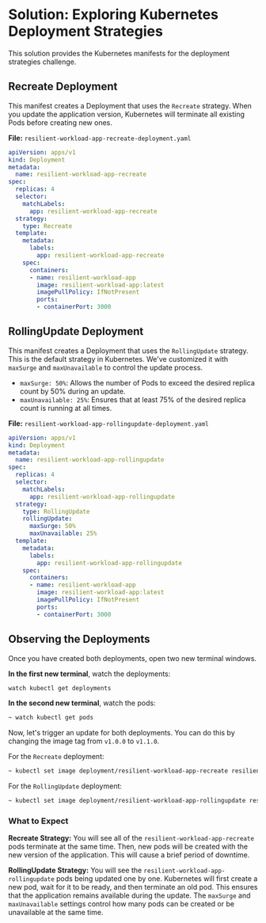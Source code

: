 # Solution: Exploring Kubernetes Deployment Strategies

This solution provides the Kubernetes manifests for the deployment strategies challenge.

## Recreate Deployment

This manifest creates a Deployment that uses the `Recreate` strategy. When you update the application version, Kubernetes will terminate all existing Pods before creating new ones.

**File:** `resilient-workload-app-recreate-deployment.yaml`

```yaml
apiVersion: apps/v1
kind: Deployment
metadata:
  name: resilient-workload-app-recreate
spec:
  replicas: 4
  selector:
    matchLabels:
      app: resilient-workload-app-recreate
  strategy:
    type: Recreate
  template:
    metadata:
      labels:
        app: resilient-workload-app-recreate
    spec:
      containers:
      - name: resilient-workload-app
        image: resilient-workload-app:latest
        imagePullPolicy: IfNotPresent
        ports:
        - containerPort: 3000
```

## RollingUpdate Deployment

This manifest creates a Deployment that uses the `RollingUpdate` strategy. This is the default strategy in Kubernetes. We've customized it with `maxSurge` and `maxUnavailable` to control the update process.

*   `maxSurge: 50%`: Allows the number of Pods to exceed the desired replica count by 50% during an update.
*   `maxUnavailable: 25%`: Ensures that at least 75% of the desired replica count is running at all times.

**File:** `resilient-workload-app-rollingupdate-deployment.yaml`

```yaml
apiVersion: apps/v1
kind: Deployment
metadata:
  name: resilient-workload-app-rollingupdate
spec:
  replicas: 4
  selector:
    matchLabels:
      app: resilient-workload-app-rollingupdate
  strategy:
    type: RollingUpdate
    rollingUpdate:
      maxSurge: 50%
      maxUnavailable: 25%
  template:
    metadata:
      labels:
        app: resilient-workload-app-rollingupdate
    spec:
      containers:
      - name: resilient-workload-app
        image: resilient-workload-app:latest
        imagePullPolicy: IfNotPresent
        ports:
        - containerPort: 3000
```

## Observing the Deployments

Once you have created both deployments, open two new terminal windows.

**In the first new terminal**, watch the deployments:

```bash
watch kubectl get deployments
```

**In the second new terminal**, watch the pods:

```bash
~ watch kubectl get pods
```

Now, let's trigger an update for both deployments. You can do this by changing the image tag from `v1.0.0` to `v1.1.0`.

For the `Recreate` deployment:

```bash
~ kubectl set image deployment/resilient-workload-app-recreate resilient-workload-app=resilient-workload-app:nonexistent
```

For the `RollingUpdate` deployment:

```bash
~ kubectl set image deployment/resilient-workload-app-rollingupdate resilient-workload-app=resilient-workload-app:nonexistent
```

### What to Expect

**Recreate Strategy:** You will see all of the `resilient-workload-app-recreate` pods terminate at the same time. Then, new pods will be created with the new version of the application. This will cause a brief period of downtime.

**RollingUpdate Strategy:** You will see the `resilient-workload-app-rollingupdate` pods being updated one by one. Kubernetes will first create a new pod, wait for it to be ready, and then terminate an old pod. This ensures that the application remains available during the update. The `maxSurge` and `maxUnavailable` settings control how many pods can be created or be unavailable at the same time.
